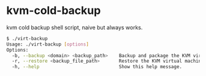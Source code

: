 # kvm-cold-backup
kvm cold backup shell script, naive but always works.

```bash
$ ./virt-backup 
Usage: ./virt-backup [options]
Options:
  -b, --backup <domain> <backup_path>    Backup and package the KVM virtual machine.
  -r, --restore <backup_file_path>       Restore the KVM virtual machine from a backup file.
  -h, --help                             Show this help message.
```

